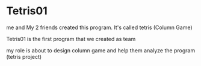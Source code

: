 # Tetris01
me and My 2 friends created this program. It's called tetris (Column Game)

Tetris01 is the first program that we created as team

my role is about to design column game and help them analyze the program (tetris project)
